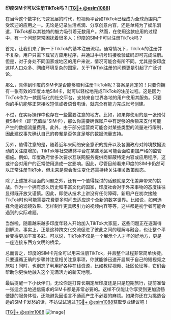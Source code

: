 **印度SIM卡可以注册TikTok吗？[[TG💪+ @esim1088](https://t.me/s/esim1088)]**

在当今这个数字化飞速发展的时代，短视频平台如TikTok已经成为全球范围内广受欢迎的应用之一。无论是记录生活点滴、分享创意内容，还是单纯为了娱乐消遣，TikTok都以其独特的魅力吸引着无数用户。然而，在使用这款应用的过程中，有一个问题常常困扰着很多人：印度的SIM卡可以注册TikTok吗？

首先，让我们来了解一下TikTok的基本注册流程。通常情况下，TikTok的注册并不复杂，用户只需下载官方应用程序，并通过手机号码接收验证码即可完成注册。但是，对于身处不同国家或地区的用户来说，情况可能会有所不同。尤其是像印度这样人口众多、网络环境复杂的国家，关于TikTok注册的问题更是引起了广泛讨论。

那么，具体到印度的SIM卡是否能够顺利注册TikTok呢？答案是肯定的！只要你拥有一张有效的印度本地SIM卡，就可以轻松地完成TikTok的注册过程。这是因为TikTok作为一款国际化的社交平台，支持来自世界各地的用户使用其服务。只要你的手机能够正常接收短信或者语音电话，就完全有能力完成账号创建。

不过，在实际操作中也存在一些需要注意的地方。比如，如果你使用的是一张预付费SIM卡（即“充值型”SIM卡），那么你需要确保账户中有足够的余额来支付可能产生的数据流量费用。此外，由于部分运营商可能会对某些类型的流量进行限制，因此建议事先确认自己的套餐是否包含足够的数据流量支持。

另外，值得注意的是，随着近年来网络安全意识的提升以及各国政府对跨境数据流动的关注度增加，TikTok等社交媒体平台在某些地区可能会面临更加严格的监管措施。例如，印度政府曾多次要求互联网服务提供商屏蔽特定内容或应用程序，这或许会对用户的正常使用造成一定影响。因此，尽管目前看来印度的SIM卡仍然可以正常注册TikTok，但未来是否会发生变化还需持续关注相关政策动态。

除了上述技术层面的问题之外，还有一个值得探讨的话题就是文化差异带来的挑战。作为一个拥有悠久历史和丰富文化的国家，印度社会对于外来事物的态度往往显得既开放又谨慎。因此，即使从技术上讲没有任何障碍，新用户在初次接触TikTok时也可能需要花费更多时间去适应这个全新的数字世界。比如说，如何选择合适的滤镜效果、怎样制作更具吸引力的视频内容等等，这些都是初学者可能会遇到的实际难题。

当然啦，随着越来越多印度年轻人开始加入TikTok大家庭，这些问题正在逐渐得到解决。事实上，正是这种跨文化交流促进了彼此之间的理解与融合，也让整个平台变得更加丰富多彩。可以说，TikTok不仅是一个展示个人才华的好地方，更是一座连接东西方文明的桥梁。

总而言之，印度的SIM卡完全可以用来注册TikTok，并且整个过程非常简单快捷。只要遵循正确的步骤并注意相关注意事项，你就能够迅速开启属于自己的短视频之旅啦！同时，也别忘了利用好各种在线资源，比如教程视频、社区论坛等，它们会帮助你更快地融入这个充满活力的新天地哦。

最后提醒一下小伙伴们，无论你是打算长期定居印度还是只是短期旅行，提前准备一张适合当地通信需求的SIM卡都是非常必要的。这样不仅能让你享受到更加流畅便捷的服务体验，还能避免因语言不通而产生不必要的麻烦。如果你还在为挑选合适的SIM卡发愁的话，不妨试试通过[TG💪+ @esim1088](https://t.me/s/esim1088)获取专业建议吧！

[[TG💪+ @esim1088](https://t.me/s/esim1088) ![Image](https://i.postimg.cc/4NQfJmqS/Snipaste-2025-05-13-00-14-12.png)]
